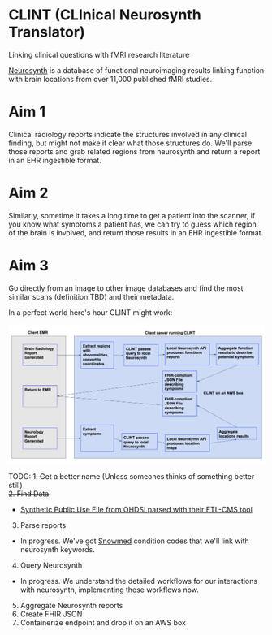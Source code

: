 # CLINT (CLInical Neurosynth Translator)
Linking clinical questions with fMRI research literature

[Neurosynth](http://neurosynth.org/) is a database of functional neuroimaging results linking function with brain locations from over 11,000 published fMRI studies. 

# Aim 1
Clinical radiology reports indicate the structures involved in any clinical finding, but might not make it clear what those structures do. We'll parse those reports and grab related regions from neurosynth and return a report in an EHR ingestible format. 

# Aim 2
Similarly, sometime it takes a long time to get a patient into the scanner, if you know what symptoms a patient has, we can try to guess which region of the brain is involved, and return those results in an EHR ingestible format.

# Aim 3
Go directly from an image to other image databases and find the most similar scans (definition TBD) and their metadata.

In a perfect world here's hour CLINT might work:

![CLINT Workflow](docs/clint_workflow.png)


TODO:
~~1. Get a better name~~ (Unless someones thinks of something better still)  
~~2. Find Data~~  
  * [Synthetic Public Use File from OHDSI parsed with their ETL-CMS tool](https://github.com/OHDSI/ETL-CMS)  
3. Parse reports  
  * In progress. We've got [Snowmed](http://bioportal.bioontology.org/ontologies/SNOMEDCT) condition codes that we'll link with neurosynth keywords.  
4. Query Neurosynth  
  * In progress. We understand the detailed workflows for our interactions with neurosynth, implementing these workflows now.  
5. Aggregate Neurosynth reports  
6. Create FHIR JSON
7. Containerize endpoint and drop it on an AWS box
